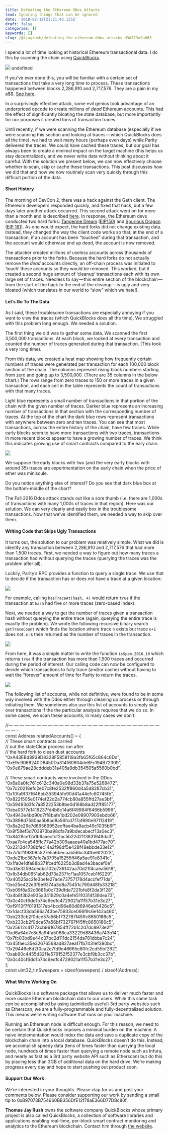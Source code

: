 ```yaml
---
title: Defeating the Ethereum DDos Attacks
lead: Ignoring things that can be ignored
date: '2018-02-12T21:21:42.135Z'
draft: false
categories: []
keywords: []
slug: /@tjayrush/defeating-the-ethereum-ddos-attacks-d3d773a9a063
---
```


I spend a lot of time looking at historical Ethereum transactional data. I do this by scanning the chain using [QuickBlocks](http://quickblocks.io).

![](/blog/medium-posts/img/022-Defeating-the-Ethereum-DDos-Attacks-001.png)
undefined

If you’ve ever done this, you will be familiar with a certain set of transactions that take a very long time to process. These transactions happened between blocks 2,286,910 and 2,717,576. They are a pain in my a$$. [See here](https://ethereum.stackexchange.com/questions/9883/why-is-my-node-synchronization-stuck-extremely-slow-at-block-2-306-843/10453).

In a surprisingly effective attack, some evil genius took advantage of an underpriced opcode to create millions of _dead_ Ethereum accounts. This had the effect of significantly bloating the state database, but more importantly for our purposes it created tons of transaction traces.

Until recently, if we were scanning the Ethereum database (especially if we were scanning this section and looking at traces — which QuickBlocks does all the time), we had to wait many hours (perhaps even days) while Parity delivered the traces. We could have cached these traces, but our goal has always been to create a minimal impact on the target machine (this helps us stay decentralized), and we never write data without thinking about it careful. With the solution we present below, we can now effectively choose whether to scan, skip or cache these transactions. This post discusses how we did that and how we now routinely scan very quickly through this difficult portion of the data.

#### Short History

The morning of DevCon 2, there was a hack against the Geth client. The Ethereum developers responded quickly, and fixed that hack, but a few days later another attack occurred. This second attack went on for more than a month and is described [here](https://www.ethnews.com/ethereum-continues-to-suffer-from-ddos-attacks). In response, the Ethereum devs conducted two hard forks: [Tangerine Dream](https://blog.ethereum.org/2016/10/18/faq-upcoming-ethereum-hard-fork/) ([EIP150](https://github.com/ethereum/EIPs/blob/master/EIPS/eip-150.md)) and [Spurious Dragon](https://blog.ethereum.org/2016/11/18/hard-fork-no-4-spurious-dragon/) ([EIP 161](https://github.com/ethereum/EIPs/blob/master/EIPS/eip-161.md)). As one would expect, the hard forks did not change existing data. Instead, they changed the way the client code works so that, at the end of a transaction, if an account has been “touched” during that transaction, and the account would otherwise end up _dead_, the account is now removed.

The attacker created millions of useless accounts across thousands of transactions prior to the forks. Because the hard forks do not actually remove the _dead_ accounts directly, an off-chain process was initiated to ‘touch’ these accounts so they would be removed. This worked, but it created a second huge amount of ‘cleanup’ transactions each with its own large set of traces. Needless to say — this entire section of the blockchain — from the start of the hack to the end of the cleanup — is ugly and very bloated (which translates in our world to “slow” which we hate!).

#### Let’s Go To The Data

As I said, these troublesome transactions are especially annoying if you want to view the traces (which QuickBlocks does all the time). We struggled with this problem long enough. We needed a solution.

The first thing we did was to gather some data. We scanned the first 3,500,000 transactions. At each block, we looked at every transaction and counted the number of traces generated during that transaction. (This took a very long time).

From this data, we created a heat map showing how frequently certain numbers of traces were generated per transaction for each 100,000 block section of the chain. The columns represent rising block numbers starting from zero and going up to 3,500,000. (There are 35 columns in the below chart.) The rows range from zero traces to 150 or more traces in a given transaction, and each cell in the table represents the count of transactions with that many traces.

Light blue represents a small number of transactions in that portion of the chain with the given number of traces. Darker blue represents an increasing number of transactions in that section with the corresponding number of traces. At the top of the chart the dark blue rows represent transactions with anywhere between zero and ten traces. You can see that most transactions, across the entire history of the chain, have few traces. While early blocks seem to have more transactions with two traces, transactions in more recent blocks appear to have a growing number of traces. We think this indicates growing use of smart contracts compared to the eary chain.

![](/blog/medium-posts/img/022-Defeating-the-Ethereum-DDos-Attacks-002.png)

We suppose the early blocks with two (and the very early blocks with around 35) traces are experimentation on the early chain when the price of ether was miniscule.

Do you notice anything else of interest? Do you see that dark blue box at the bottom-middle of the chart?

The Fall 2016 Ddos attack stands out like a sore thumb (i.e. there are 1,000s of transactions with many 1,000s of traces in that region). Here was our solution. We can very clearly and easily box in the troublesome transactions. Now that we’ve identified them, we needed a way to skip over them.

#### Writing Code that Skips Ugly Transactions

It turns out, the solution to our problem was relatively simple. What we did is identify any transaction between 2,286,910 and 2,717,576 that had more than 1,500 traces. First, we needed a way to figure out how many traces a transaction had without querying the traces (querying the traces was the problem after all).

Luckily, Parity’s RPC provides a function to query a single trace. We use that to decide if the transaction has or does not have a trace at a given location:

![](/blog/medium-posts/img/022-Defeating-the-Ethereum-DDos-Attacks-003.png)

For example, calling `hasTraceAt(hash, 4)` would return `true` if the transaction at `hash` had five or more traces (zero-based index).

Next, we needed a way to get the number of traces given a transaction hash without querying the entire trace (again, querying the entire trace is exactly the problem). We wrote the following recursive binary search `getTraceCount` which finds the location where trace `n` exists but trace `n+1` does not. `n` is then returned as the number of traces in the transaction.

![](/blog/medium-posts/img/022-Defeating-the-Ethereum-DDos-Attacks-004.png)

From here, it was a simple matter to write the function `isSpam_2016_10` which returns `true` if the transaction has more than 1,500 traces and occurred during the period of interest. Our calling code can now be configured to decide which transactions to fully trace (and/or cache) without having to wait the “forever” amount of time for Parity to return the traces.

![](/blog/medium-posts/img/022-Defeating-the-Ethereum-DDos-Attacks-005.png)

The following list of accounts, while not definitive, were found to be in some way involved with the Ddos either through cleaning up process or through initiating them. We sometimes also use this list of accounts to simply skip over transactions if the the particular analysis requires that we do so. In some cases, we scan these accounts, in many cases we don’t.

//— — — — — — — — — — — — — — — — — — — — — — — — — — — — — -  
const Address relatedAccounts\[\] = {  
 // These smart contracts carried  
 // out the stateClear process run after  
 // the hard fork to clean dust accounts  
 “0xA43EBd8939D8328F5858119a3fb65f65c864c6Dd”,  
 “0xE9c9068240D8450Da314f60804deBFc194B72309”,  
 “0x0e879ae28cdddeb31a405a9db354505a5560b0bd”,

 // These smart contracts were involved in the DDos  
 “0x6a0a0fc761c612c340a0e98d33b37a75e5268472”,  
 “0x7c20218efc2e07c8fe2532ff860d4a5d8287cb31”,  
 “0x10fa9f37f646bb353945fe90d41a44e1c60745fb”,  
 “0x822f505e0174ef22d2a774cb80a855ffd27ae3bf”,  
 “0x59493d3fc7a8522253b8be0d168b8ad22ff85177”,  
 “0xba0577e1419237fd4b8c14a6f49984f6466b5996”,  
 “0x4943e4bd90d7ff8bafe1bd202e08907903ebdb66”,  
 “0x3898d7580aa5b8ad8a56fcd7f7af690e97112419”,  
 “0x8a2e29e7d66569952ecffae4ba8acb49c1035b6f”,  
 “0x9f58ef5d703973ba98dfa7a9bdecabecf13a0ec3”,  
 “0x8428ce12a1b6aaecfcf2ac5b22d21f3831949da3”,  
 “0xaa7c4ca548ffc77a42b309aaaea40a1bd477ac70”,  
 “0x2213d4738bfec14a2f98df5e428f48ebbde33e12”,  
 “0x7c1cf1f9809c527e5a6becaab56bc34fbe6f2023”,  
 “0xde21bc367afe7a3705a15255ff46a5ae91e8341c”,  
 “0x1fa0e1dfa88b371fcedf6225b3d8ad4e3bacef0e”,  
 “0xd3e32594cedbc102d739142aa70d21f4caea5618”,  
 “0xfb34db0651ab62d73a237fcf1aa1057ceb1f6229”,  
 “0x40525ac2fe3befe27a4e73757178d4accfef71da”,  
 “0xe25e422e3f9e9374a3d8a75451c790d48fb33218”,  
 “0xb09f8a62c6681b0c739dfde7221bfe8f2da3f128”,  
 “0x4b8f3b2e935a341929c0a4efe5110314f39dea73”,  
 “0x0c40cf6dd1b74c6edfc4729021a11f57b31e3c27”,  
 “0xf9110f7f0191317eb4bcd96e80d86946eb5426c5”,  
 “0x1dacf33da596a743be75933ce066f9c6e142a460”,  
 “0xb233cb2f0dce57a56bf732767f45ffc8650186c5”,  
 “0xb233cb2f0dce57a56bf732767f45ffc8650186c5”,  
 “0x25612c41773cb96167854ff72b1c2d7dc8973e2f”,  
 “0xd6a64d7e8c8a94fa5068ca33229d88436a743b14”,  
 “0x7fc03bd9e44c37bc2d111dc2154da781dbba7c24”,  
 “0x45faec35e32676568ad827aea17fb7431ef390bc”,  
 “0x29446e8d2f0ca2e7fd9e46665e80fc2cd55bf262”,  
 “0xab90c4455d32f1e579152f52377e3cbf9b3cc37b”,  
 “0x0c40cf6dd1b74c6edfc4729021a11f57b31e3c27”,  
};  
const uint32\_t nSweepers = sizeof(sweepers) / sizeof(Address);

#### What We’re Working On

QuickBlocks is a software package that allows us to deliver much faster and more usable Ethereum blockchain data to our users. While this same task _can_ be accomplished by using (admittedly useful) 3rd party websites such as Etherscan, we are a fully-programmable and fully-decentralized solution. This means we’re writing software that runs on your machine.

Running an Ethereum node is difficult enough. For this reason, we need to be certain that QuickBlocks imposes a minimal burden on the machine. A naive implementation would index the data and save a duplicate copy of the blockchain chain into a local database. QuickBlocks doesn’t do this. Instead, we accomplish speedy data (tens of times faster than querying the local node, hundreds of times faster than querying a remote node such as Infura, and nearly as fast as a 3rd party website API such as Etherscan) but do this by placing less than 3GB of additional data on the hard drive. We’re making progress every day and hope to start pushing out product soon.

#### Support Our Work

We’re interested in your thoughts. Please clap for us and post your comments below. Please consider supporting our work by sending a small tip to 0xB97073B754660BB356DfE12f78aE366D77DBc80f.

**Thomas Jay Rush** owns the software company QuickBlocks whose primary project is also called QuickBlocks, a collection of software libraries and applications enabling real-time, per-block smart contract monitoring and analytics to the Ethereum blockchain. Contact him through [the website](http://www.quickblocks.io).
